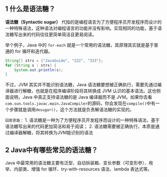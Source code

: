 ## 1 什么是语法糖？

**语法糖（Syntactic sugar）** 代指的是编程语言为了方便程序员开发程序而设计的一种特殊语法，这种语法对编程语言的功能并没有影响。实现相同的功能，基于语法糖写出来的代码往往更简单简洁且更易阅读。

举个例子，Java 中的 `for-each` 就是一个常用的语法糖，其原理其实就是基于普通的 for 循环和迭代器。
```java
String[] strs = {"JavaGuide", "222", "333"};
for (String s : strs) {
    System.out.println(s);
}
```

不过，JVM 其实并不能识别语法糖，Java 语法糖要想被正确执行，需要先通过编译器进行解糖，也就是在程序编译阶段将其转换成 JVM 认识的基本语法。这也侧面说明，Java 中真正支持语法糖的是 Java 编译器而不是 JVM。如果你去看`com.sun.tools.javac.main.JavaCompiler`的源码，你会发现在`compile()`中有一个步骤就是调用`desugar()`，这个方法就是负责解语法糖的实现的。

`回答思路：`
	1. 语法糖是一种为了方便程序员开发程序而设计的一种特殊语法，基于语法糖写出来的代码更加简洁和易于阅读；
	2. 语法糖需要被正确执行，本质是通过编译器解糖，将其转换为JVM能识别的语法
## 2 Java中有哪些常见的语法糖？

Java 中最常用的语法糖主要有泛型、自动拆装箱、变长参数（可变形参）、枚举、内部类、增强 for 循环、try-with-resources 语法、lambda 表达式等。